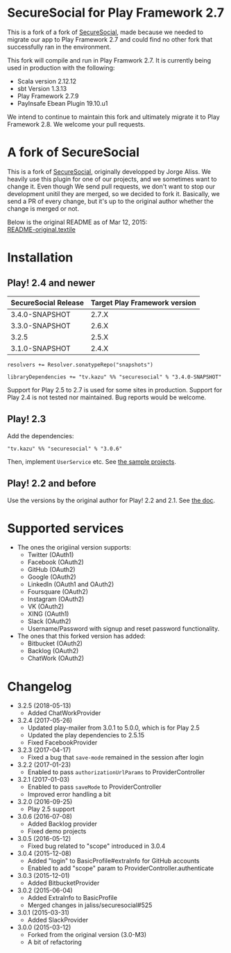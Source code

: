# SecureSocial for Play Framework 2.7

This is a fork of a fork of [SecureSocial](https://github.com/jaliss/securesocial), made because we needed to migrate our app to Play Framework 2.7 and could find no other fork that successfully ran in the environment.

This fork will compile and run in Play Framwork 2.7. It is currently being used in production with the following:

- Scala version 2.12.12
- sbt Version 1.3.13
- Play Framework 2.7.9
- PayInsafe Ebean Plugin 19.10.u1

We intend to continue to maintain this fork and ultimately migrate it to Play Framework 2.8. We welcome your pull requests.

# A fork of SecureSocial

This is a fork of [SecureSocial](https://github.com/jaliss/securesocial), originally developped by Jorge Aliss. We heavily use this plugin for one of our projects, and we sometimes want to change it. Even though We send pull requests, we don't want to stop our development unitil they are merged, so we decided to fork it. Basically, we send a PR of every change, but it's up to the original author whether the change is merged or not.

Below is the original README as of Mar 12, 2015:  
[README-original.textile](README-original.textile)

# Installation

## Play! 2.4 and newer

|SecureSocial Release|Target Play Framework version|
|-------|---------------------|
|3.4.0-SNAPSHOT|2.7.X|
|3.3.0-SNAPSHOT|2.6.X|
|3.2.5|2.5.X|
|3.1.0-SNAPSHOT|2.4.X|

```
resolvers += Resolver.sonatypeRepo("snapshots")

libraryDependencies += "tv.kazu" %% "securesocial" % "3.4.0-SNAPSHOT"
```

Support for Play 2.5 to 2.7 is used for some sites in production. Support for Play 2.4 is not tested nor maintained. Bug reports would be welcome.

## Play! 2.3

Add the dependencies:

```
"tv.kazu" %% "securesocial" % "3.0.6"
```

Then, implement `UserService` etc. See [the sample projects](samples/).

## Play! 2.2 and before

Use the versions by the original author for Play! 2.2 and 2.1. See [the doc](http://securesocial.ws/guide/getting-started.html).

# Supported services

* The ones the origiinal version supports:
    * Twitter (OAuth1)
    * Facebook (OAuth2)
    * GitHub (OAuth2)
    * Google (OAuth2)
    * LinkedIn (OAuth1 and OAuth2)
    * Foursquare (OAuth2)
    * Instagram (OAuth2)
    * VK (OAuth2)
    * XING (OAuth1)
    * Slack (OAuth2)
    * Username/Password with signup and reset password functionality.
* The ones that this forked version has added:
    * Bitbucket (OAuth2)
    * Backlog (OAuth2)
    * ChatWork (OAuth2)

# Changelog

* 3.2.5 (2018-05-13)
    * Added ChatWorkProvider
* 3.2.4 (2017-05-26)
    * Updated play-mailer from 3.0.1 to 5.0.0, which is for Play 2.5
    * Updated the play dependencies to 2.5.15
    * Fixed FacebookProvider
* 3.2.3 (2017-04-17)
    * Fixed a bug that `save-mode` remained in the session after login
* 3.2.2 (2017-01-23)
    * Enabled to pass `authorizationUrlParams` to ProviderController
* 3.2.1 (2017-01-03)
    * Enabled to pass `saveMode` to ProviderController
    * Improved error handling a bit
* 3.2.0 (2016-09-25)
    * Play 2.5 support
* 3.0.6 (2016-07-08)
    * Added Backlog provider
    * Fixed demo projects
* 3.0.5 (2016-05-12)
    * Fixed bug related to "scope" introduced in 3.0.4
* 3.0.4 (2015-12-08)
    * Added "login" to BasicProfile#extraInfo for GitHub accounts
	* Enabled to add "scope" param to ProviderController.authenticate
* 3.0.3 (2015-12-01)
    * Added BitbucketProvider
* 3.0.2 (2015-06-04)
    * Added ExtraInfo to BasicProfile
    * Merged changes in jaliss/securesocial#525
* 3.0.1 (2015-03-31)
    * Added SlackProvider
* 3.0.0 (2015-03-12)
    * Forked from the original version (3.0-M3)
    * A bit of refactoring
